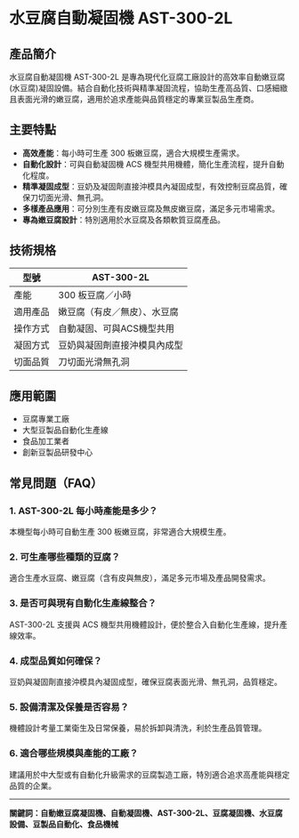# 水豆腐自動凝固機 AST-300-2L

## 產品簡介
水豆腐自動凝固機 AST-300-2L 是專為現代化豆腐工廠設計的高效率自動嫩豆腐(水豆腐)凝固設備。結合自動化技術與精準凝固流程，協助生產高品質、口感細緻且表面光滑的嫩豆腐，適用於追求產能與品質穩定的專業豆製品生產商。

## 主要特點

- **高效產能**：每小時可生產 300 板嫩豆腐，適合大規模生產需求。
- **自動化設計**：可與自動凝固機 ACS 機型共用機體，簡化生產流程，提升自動化程度。
- **精準凝固成型**：豆奶及凝固劑直接沖模具內凝固成型，有效控制豆腐品質，確保刀切面光滑、無孔洞。
- **多樣產品應用**：可分別生產有皮嫩豆腐及無皮嫩豆腐，滿足多元市場需求。
- **專為嫩豆腐設計**：特別適用於水豆腐及各類軟質豆腐產品。

## 技術規格

| 型號         | AST-300-2L                          |
|--------------|-------------------------------------|
| 產能         | 300 板豆腐／小時                    |
| 適用產品     | 嫩豆腐（有皮／無皮）、水豆腐         |
| 操作方式     | 自動凝固、可與ACS機型共用           |
| 凝固方式     | 豆奶與凝固劑直接沖模具內成型        |
| 切面品質     | 刀切面光滑無孔洞                    |

## 應用範圍
- 豆腐專業工廠
- 大型豆製品自動化生產線
- 食品加工業者
- 創新豆製品研發中心

## 常見問題（FAQ）

### 1. AST-300-2L 每小時產能是多少？
本機型每小時可自動生產 300 板嫩豆腐，非常適合大規模生產。

### 2. 可生產哪些種類的豆腐？
適合生產水豆腐、嫩豆腐（含有皮與無皮），滿足多元市場及產品開發需求。

### 3. 是否可與現有自動化生產線整合？
AST-300-2L 支援與 ACS 機型共用機體設計，便於整合入自動化生產線，提升產線效率。

### 4. 成型品質如何確保？
豆奶與凝固劑直接沖模具內凝固成型，確保豆腐表面光滑、無孔洞，品質穩定。

### 5. 設備清潔及保養是否容易？
機體設計考量工業衛生及日常保養，易於拆卸與清洗，利於生產品質管理。

### 6. 適合哪些規模與產能的工廠？
建議用於中大型或有自動化升級需求的豆腐製造工廠，特別適合追求高產能與穩定品質的企業。

---

**關鍵詞：自動嫩豆腐凝固機、自動凝固機、AST-300-2L、豆腐凝固機、水豆腐設備、豆製品自動化、食品機械**